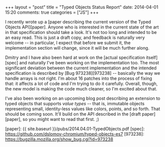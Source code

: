 +++
layout = "post"
title = "Typed Objects Status Report"
date: 2014-04-01 15:20
comments: true
categories = ["JS"]
+++

I recently wrote up a
[paper describing the current version of the Typed Objects API][paper]. Anyone
who is interested in the current state of the art in that
specification should take a look. It's not too long and intended to be
an easy read. This is just a draft copy, and feedback is naturally
very welcome -- in particular, I expect that before we submit it, the
implementation section will change, since it will be much further
along.

Dmitry and I have also been hard at work on the
[actual specification itself][spec] and naturally I've been working on
the implementation too. The most significant deviation between the
current implementation and the intended specification is described by
[Bug 973238][973238] -- basically the way we handle arrays is not
right. I'm about 16 patches into the process of fixing that: it
affects a lot of code and I'm trying to do it carefully. Overall,
though, the new model is making the code much cleaner, so I'm excited
about that.

I've also been working on an upcoming blog post describing an
extension to typed objects that supports *value types* -- that is,
immutable objects representing small, identity-less values like
colors, points, and so forth. That should be coming soon. It'll build
on the API described in the [draft paper][paper], so you might want to
read that first. ;)

[paper]: {{ site.baseurl }}/pubs/2014.04.01-TypedObjects.pdf
[spec]: https://github.com/dslomov-chromium/typed-objects-es7
[973238]: https://bugzilla.mozilla.org/show_bug.cgi?id=973238
